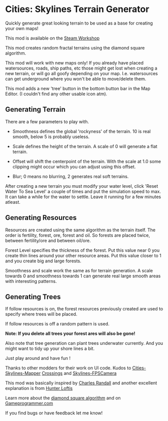 Cities: Skylines Terrain Generator
==================================

Quickly generate great looking terrain to be used as a base for creating your own maps!

This mod is available on the [Steam Workshop](http://steamcommunity.com/sharedfiles/filedetails/?id=453425585)

This mod creates random fractal terrains using the diamond square algorithm.

This mod will work with new maps only! If you already have placed watersources, roads, ship paths, etc those might get lost when creating a new terrain, or will go all goofy depending on your map. I.e. watersources can get underground where you won't be able to move/delete them. 

This mod adds a new 'tree' button in the bottom button bar in the Map Editor. (I couldn't find any other usable icon atm).

## Generating Terrain

There are a few parameters to play with.

* Smoothness defines the global 'rockyness' of the terrain. 10 is real smooth, below 5 is probably useless.

* Scale defines the height of the terrain. A scale of 0 will generate a flat terrain.

* Offset will shift the centerpoint of the terrain. With the scale at 1.0 some clipping might occur which you can adjust using this offset.

* Blur; 0 means no blurring, 2 generates real soft terrains.

After creating a new terrain you must modify your water level, click 'Reset Water To Sea Level' a couple of times and put the simulation speed to max. It can take a while for the water to settle. Leave it running for a few minutes atleast.

## Generating Resources

Resources are created using the same algorithm as the terrain itself. The order is fertility, forest, ore, forest and oil. So forests are placed twice, between fertility/ore and between oil/ore.

Forest Level specifies the thickness of the forest. Put this value near 0 you create thin lines around your other resource areas. Put this value closer to 1 and you create big and large forests.

Smoothness and scale work the same as for terrain generation. A scale towards 0 and smoothness towards 1 can generate real large smooth areas with interesting patterns.

## Generating Trees

If follow resources is on, the forest resources previously created are used to specify where trees will be placed.

If follow resources is off a random pattern is used. 

**Note: If you delete all trees your forest ares will also be gone!**

Also note that tree generation can plant trees underwater currently. And you might want to tidy up your shore lines a bit.

Just play around and have fun !

Thanks to other modders for their work on UI code. Kudos to [Cities-Skylines-Mapper](https://github.com/lxteo/Cities-Skylines-Mapper) [Crossings](https://github.com/bernardd/Crossings) and [Skylines-FPSCamera](https://github.com/AlexanderDzhoganov/Skylines-FPSCamera)

This mod was basically inspired by [Charles Randall](http://www.bluh.org/code-the-diamond-square-algorithm/) and another excellent explanation is from [Hunter Loftis](http://www.playfuljs.com/realistic-terrain-in-130-lines/)

Learn more about the [diamond square algorithm](http://en.wikipedia.org/wiki/Diamond-square_algorithm) and on [Gameprogrammer.com](http://www.gameprogrammer.com/fractal.html)

If you find bugs or have feedback let me know!

